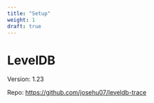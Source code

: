 ```yaml
---
title: "Setup"
weight: 1
draft: true
---
```


# LevelDB

Version: 1.23

Repo: https://github.com/josehu07/leveldb-trace
